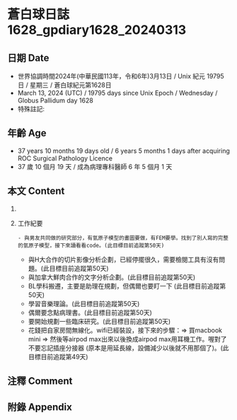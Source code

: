 [_metadata_:encoding]: - "utf-8"
[_metadata_:language]: - "zh-Hant-TW"
[_metadata_:fileformat]: - "markdown"
[_metadata_:MIME_type]: - "text/plain"
[_metadata_:markdown_version]: - "commonmark version 0.30"
[_metadata_:markdown_spec]: - "https://spec.commonmark.org/0.30/"

# 蒼白球日誌1628_gpdiary1628_20240313 #

## 日期 Date ##

* 世界協調時間2024年(中華民國113年，令和6年)3月13日 / Unix 紀元 19795 日 / 星期三 / 蒼白球紀元第1628日
* March 13, 2024 (UTC) / 19795 days since Unix Epoch / Wednesday / Globus Pallidum day 1628
* 特殊註記:

## 年齡 Age ##

* 37 years 10 months 19 days old / 6 years 5 months 1 days after acquiring ROC Surgical Pathology Licence
* 37 歲 10 個月 19 天 / 成為病理專科醫師 6 年 5 個月 1 天

## 本文 Content ##

1. 

    
2. 工作紀要

       - 與男友共同做的研究部分，有氫原子模型的畫圖要做，有FEM要學。找到了別人寫的完整的氫原子模型，接下來讀看看code。(此目標目前追蹤第50天)
   - 與H大合作的切片影像分析企劃，已經停擺很久，需要檢閱工具有沒有問題。(此目標目前追蹤第50天)
   - 與加拿大鮮肉合作的文字分析企劃。(此目標目前追蹤第50天)
   - BL學科搬遷，主要是助理在規劃，但偶爾也要盯一下 (此目標目前追蹤第50天)
   - 學習音樂理論。(此目標目前追蹤第50天)
   - 偶爾要念點病理書。(此目標目前追蹤第50天)
   - 要開始規劃一些臨床研究。(此目標目前追蹤第50天)
   - 花錢把自家房間無線化。wifi已經裝設，接下來的步驟：=> 買macbook mini => 然後等airpod max出來以後換成airpod max用耳機工作。喔對了不要忘記插座分接器 (原本是用延長線，設備減少以後就不用那個了)。(此目標目前追蹤第49天)


## 注釋 Comment ##


## 附錄 Appendix ##

